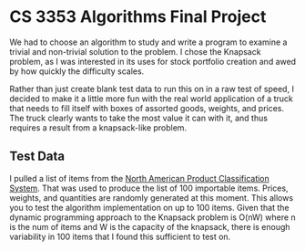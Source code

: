 # CS 3353 Algorithms Final Project

We had to choose an algorithm to study and write a program to examine a trivial and non-trivial solution to the problem.  I chose the Knapsack problem, as I was interested in its uses for stock portfolio creation and awed by how quickly the difficulty scales.

Rather than just create blank test data to run this on in a raw test of speed, I decided to make it a little more fun with the real world application of a truck that needs to fill itself with boxes of assorted goods, weights, and prices.  The truck clearly wants to take the most value it can with it, and thus requires a result from a knapsack-like problem.

## Test Data

I pulled a list of items from the [North American Product Classification System](https://www.census.gov/eos/www/napcs/index.html).  That was used to produce the list of 100 importable items.  Prices, weights, and quantities are randomly generated at this moment.  This allows you to test the algorithm implementation on up to 100 items.  Given that the dynamic programming approach to the Knapsack problem is O(nW) where n is the num of items and W is the capacity of the knapsack, there is enough variability in 100 items that I found this sufficient to test on.